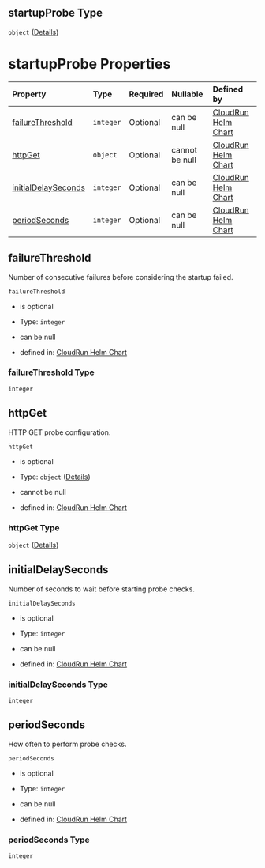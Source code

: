 ## startupProbe Type

`object` ([Details](values-1-properties-startupprobe.md))

# startupProbe Properties

| Property                                    | Type      | Required | Nullable       | Defined by                                                                                                                                                                                      |
| :------------------------------------------ | :-------- | :------- | :------------- | :---------------------------------------------------------------------------------------------------------------------------------------------------------------------------------------------- |
| [failureThreshold](#failurethreshold)       | `integer` | Optional | can be null    | [CloudRun Helm Chart](values-1-properties-startupprobe-properties-failurethreshold.md "https://github.com/helmless/google-cloudrun#/properties/startupProbe/properties/failureThreshold")       |
| [httpGet](#httpget)                         | `object`  | Optional | cannot be null | [CloudRun Helm Chart](values-1-properties-startupprobe-properties-httpget.md "https://github.com/helmless/google-cloudrun#/properties/startupProbe/properties/httpGet")                         |
| [initialDelaySeconds](#initialdelayseconds) | `integer` | Optional | can be null    | [CloudRun Helm Chart](values-1-properties-startupprobe-properties-initialdelayseconds.md "https://github.com/helmless/google-cloudrun#/properties/startupProbe/properties/initialDelaySeconds") |
| [periodSeconds](#periodseconds)             | `integer` | Optional | can be null    | [CloudRun Helm Chart](values-1-properties-startupprobe-properties-periodseconds.md "https://github.com/helmless/google-cloudrun#/properties/startupProbe/properties/periodSeconds")             |

## failureThreshold

Number of consecutive failures before considering the startup failed.

`failureThreshold`

* is optional

* Type: `integer`

* can be null

* defined in: [CloudRun Helm Chart](values-1-properties-startupprobe-properties-failurethreshold.md "https://github.com/helmless/google-cloudrun#/properties/startupProbe/properties/failureThreshold")

### failureThreshold Type

`integer`

## httpGet

HTTP GET probe configuration.

`httpGet`

* is optional

* Type: `object` ([Details](values-1-properties-startupprobe-properties-httpget.md))

* cannot be null

* defined in: [CloudRun Helm Chart](values-1-properties-startupprobe-properties-httpget.md "https://github.com/helmless/google-cloudrun#/properties/startupProbe/properties/httpGet")

### httpGet Type

`object` ([Details](values-1-properties-startupprobe-properties-httpget.md))

## initialDelaySeconds

Number of seconds to wait before starting probe checks.

`initialDelaySeconds`

* is optional

* Type: `integer`

* can be null

* defined in: [CloudRun Helm Chart](values-1-properties-startupprobe-properties-initialdelayseconds.md "https://github.com/helmless/google-cloudrun#/properties/startupProbe/properties/initialDelaySeconds")

### initialDelaySeconds Type

`integer`

## periodSeconds

How often to perform probe checks.

`periodSeconds`

* is optional

* Type: `integer`

* can be null

* defined in: [CloudRun Helm Chart](values-1-properties-startupprobe-properties-periodseconds.md "https://github.com/helmless/google-cloudrun#/properties/startupProbe/properties/periodSeconds")

### periodSeconds Type

`integer`
